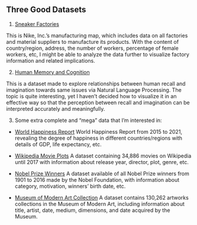 ## Three Good Datasets

1. [Sneaker Factories](http://manufacturingmap.nikeinc.com/#)  

This is Nike, Inc.’s manufacturing map, which includes data on all factories and material suppliers to manufacture its products. With the content of country/region, address, the number of workers, percentage of female workers, etc, I might be able to analyze the data further to visualize factory information and related implications.


2. [Human Memory and Cognition](https://www.kaggle.com/manishkc06/human-memory-and-cognition)  

This is a dataset made to explore relationships between human recall and imagination towards same issues via Natural Language Processing. The topic is quite interesting, yet I haven’t decided how to visualize it in an effective way so that the perception between recall and imagination can be interpreted accurately and meaningfully.


3. Some extra complete and “mega” data that I’m interested in:
- [World Happiness Report](https://www.kaggle.com/mathurinache/world-happiness-report-20152021?select=2021.csv) World Happiness Report from 2015 to 2021, revealing the degree of happiness in different countries/regions with details of GDP, life expectancy, etc.  

- [Wikipedia Movie Plots](https://www.kaggle.com/jrobischon/wikipedia-movie-plots) A dataset containing 34,886 movies on Wikipedia until 2017 with information about release year, director, plot, genre, etc.  

- [Nobel Prize Winners](https://www.kaggle.com/amithasanshuvo/a-visual-history-of-nobel-prize-winners-dataset/code) A dataset available of all Nobel Prize winners from 1901 to 2016 made by the Nobel Foundation, with information about category, motivation, winners’ birth date, etc.  

- [Museum of Modern Art Collection](https://www.kaggle.com/momanyc/museum-collection?select=artworks.csv) A dataset contains 130,262 artworks collections in the Museum of Modern Art, including information about title, artist, date, medium, dimensions, and date acquired by the Museum.
